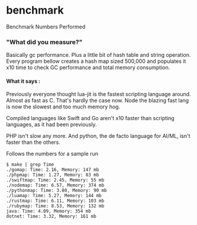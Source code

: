 # benchmark
Benchmark Numbers
Performed 

### "What did you measure?"

Basically gc performance. Plus a little bit of hash table and string operation.
Every program bellow creates a hash map sized 500,000 and populates it x10 time to check GC performance and total memory consumption.

#### What it says :

Previously everyone thought lua-jit is the fastest scripting language around. Almost as fast as C. That's hardly the case now. Node the blazing fast lang is now the slowest and too much memory hog.

Compiled languages like Swift and Go aren't x10 faster than scripting languages, as it had been previously.

PHP isn't slow any more. And python, the de facto language for AI/ML, isn't faster than the others.

Follows the numbers for a sample run

```
$ make | grep Time
./gomap: Time: 2.16, Memory: 147 mb
./phpmap: Time: 1.27, Memory: 83 mb
./swiftmap: Time: 2.45, Memory: 55 mb
./nodemap: Time: 6.57, Memory: 374 mb
./pythonmap: Time: 3.80, Memory: 90 mb
./luamap: Time: 5.27, Memory: 144 mb
./rustmap: Time: 6.11, Memory: 103 mb
./rubymap: Time: 8.53, Memory: 132 mb
java: Time: 4.09, Memory: 354 mb
dotnet: Time: 3.32, Memory: 161 mb
```
